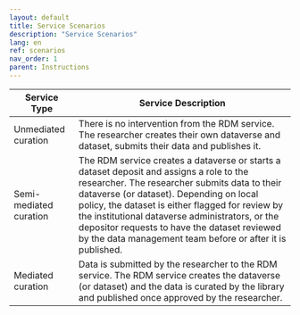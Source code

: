 ```yaml
---
layout: default
title: Service Scenarios
description: "Service Scenarios"
lang: en
ref: scenarios
nav_order: 1
parent: Instructions
---
```



|       Service Type		   |       Service Description |
|------------------------------|---------------------------------------------------------------------------------------------------------------------------------------------------------------------------------------------------------------------------------------------------------------------------------------------------------------------------------------------------------------------------------------------------------------------|
|       Unmediated curation    |       There is no intervention from the RDM service. The researcher creates their own dataverse and dataset, submits their data and publishes it.                                                                                                                                                                                                                                                                   |
|       Semi-mediated curation |       The RDM service creates a dataverse or starts a dataset deposit and assigns a role to the researcher. The researcher submits data to their dataverse (or dataset). Depending on local policy, the dataset is either flagged for review by the institutional dataverse administrators, or the depositor requests to have the dataset reviewed by the data management team before or after it is published.     |
|       Mediated curation      |       Data is submitted by the researcher to the RDM service. The RDM service creates the dataverse (or dataset) and the data is curated by the library and published once approved by the researcher.                                                                                                                                                                                                              |